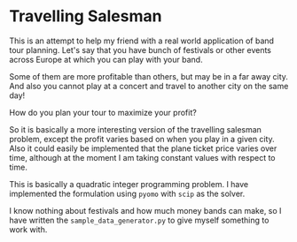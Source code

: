 # Travelling Salesman 

This is an attempt to help my friend with a real world application of band tour planning. 
Let's say that you have bunch of festivals or other events across Europe at which you can play with your band.

Some of them are more profitable than others, but may be in a far away city. And also you cannot play at a concert and travel to another city on the same day!

How do you plan your tour to maximize your profit?


So it is basically a more interesting version of the travelling salesman problem, except the profit varies based on when you play in a given city.
Also it could easily be implemented that the plane ticket price varies over time, although at the moment I am taking 
constant values with respect to time.

This is basically a quadratic integer programming problem. I have implemented the formulation using `pyomo` 
with `scip` as the solver. 

I know nothing about festivals and how much money bands can make, so I have written the `sample_data_generator.py` to give myself something to work with.